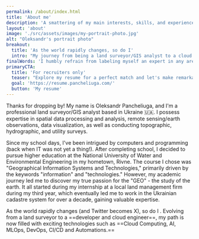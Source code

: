 ```yaml
---
permalink: /about/index.html
title: 'About me'
description: 'A smattering of my main interests, skills, and experience.'
layout: 'about'
image: './src/assets/images/my-portrait-photo.jpg'
alt: "Oleksandr's portrait photo"
breakout:
  title: 'As the world rapidly changes, so do I'
  intro: "My journey from being a land surveyor/GIS analyst to a cloud engineer has been rewarding and challenging. I am grateful for the experiences that have shaped my career and look forward to exploring new horizons in the ever-evolving world of technology. If you share a passion for geospatial technology, cloud computing, or any of the exciting fields I mentioned, I'd love to connect and exchange ideas. Together, let's make the most of this ever-changing technological landscape!"
finalWords: 'I humbly refrain from labeling myself an expert in any area, as I firmly believe in constant self-improvement and adaptability. I pride myself on being a quick and adaptable learner, always eager to explore new methods and techniques to enhance my skills and knowledge.'
primaryCTA:
  title: 'For recruiters only'
  teaser: "Explore my resume for a perfect match and let's make remarkable strides together. Reach out today!"
  goal: 'https://resume.pancheliuga.com/'
  button: 'My resume'
---
```


Thanks for dropping by! My name is Oleksandr Pancheliuga, and I'm a professional land surveyor/GIS analyst based in Ukraine 🇺🇦. I possess expertise in spatial data processing and analysis, remote sensing/earth observations, data visualization, as well as conducting topographic, hydrographic, and utility surveys.

Since my school days, I've been intrigued by computers and programming (back when IT was not yet a thing!). After completing school, I decided to pursue higher education at the National University of Water and Environmental Engineering in my hometown, Rivne. The course I chose was "Geographical Information Systems and Technologies," primarily driven by the keywords "information" and "technologies." However, my academic journey led me to discover my true passion for the "GEO" - the study of the earth. It all started during my internship at a local land management firm during my third year, which eventually led me to work in the Ukrainian cadastre system for over a decade, gaining valuable expertise.

As the world rapidly changes (and Twitter becomes X), so do I . Evolving from a land surveyor to a ==developer and cloud engineer==, my path is now filled with exciting technologies such as ==Cloud Computing, AI, MLOps, DevOps, CI/CD and Automations.==
